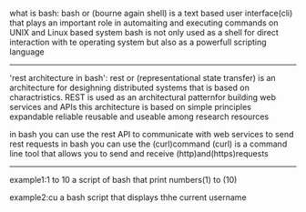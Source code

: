 what is bash:
  bash or (bourne again shell) is a text based user interface(cli)
  that plays an important role in automaiting and executing commands on UNIX and Linux based system
  bash is not only used as a shell for direct interaction with te operating system but also as a powerfull scripting language
  _____________________________________________________________________________________________________________________________________________________________________
'rest architecture in bash': 
rest or (representational state transfer) is an architecture for desighning distributed systems
that is based on charactristics. REST is used as an architectural patternfor building web services and APIs
this architecture is based on simple principles expandable reliable reusable and useable among research resources

in bash you can use the rest API to communicate with web services
to send rest requests in bash you can use the (curl)command (curl) is a command line tool that allows you to send and receive
(http)and(https)requests
______________________________________________________________________________________________________________________________________________________________________
example1:1 to 10
a script of bash that print numbers(1) to (10)

example2:cu
a bash script that displays thhe current username
